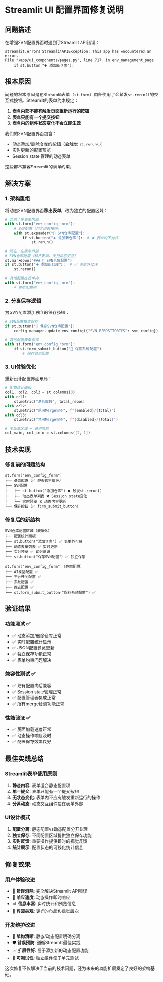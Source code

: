 # Streamlit UI 配置界面修复说明

## 问题描述

在增强SVN配置界面时遇到了Streamlit API错误：

```
streamlit.errors.StreamlitAPIException: This app has encountered an error.
File "/app/ui_components/pages.py", line 717, in env_management_page
    if st.button("➕ 添加新仓库"):
```

## 根本原因

问题的根本原因是在Streamlit表单（`st.form`）内部使用了会触发`st.rerun()`的交互式按钮。Streamlit的表单约束规定：

1. **表单内部不能有触发页面重新运行的按钮**
2. **表单只能有一个提交按钮**
3. **表单内的组件状态变化不会立即生效**

我们的SVN配置界面包含：
- 动态添加/删除仓库的按钮（会触发 `st.rerun()`）
- 实时更新的配置预览
- Session state 管理的动态表单

这些都不兼容Streamlit的表单约束。

## 解决方案

### 1. 架构重组
将动态SVN配置界面**移出表单**，改为独立的配置区域：

```python
# 之前：在表单内部
with st.form("env_config_form"):
    # SVN配置（包含动态按钮）
    with st.expander("📂 SVN仓库配置"):
        if st.button("➕ 添加新仓库"):  # ❌ 表单内不允许
            st.rerun()

# 现在：在表单外部
# SVN仓库配置（移出表单，支持动态交互）
st.markdown("### 📂 SVN仓库配置")
if st.button("➕ 添加新仓库"):  # ✅ 表单外允许
    st.rerun()

# 其他配置在表单内
with st.form("env_config_form"):
    # 静态配置项
```

### 2. 分离保存逻辑
为SVN配置添加独立的保存按钮：

```python
# SVN配置独立保存
if st.button("💾 保存SVN仓库配置"):
    config_manager.update_env_config({"SVN_REPOSITORIES": svn_config})
    
# 其他配置表单保存
with st.form("env_config_form"):
    if st.form_submit_button("💾 保存系统配置"):
        # 保存其他配置
```

### 3. UI体验优化
重新设计配置界面布局：

```python
# 配置统计面板
col1, col2, col3 = st.columns(3)
with col1:
    st.metric("总仓库数", total_repos)
with col2:
    st.metric("启用Merge审查", f"{enabled}/{total}")
with col3:
    st.metric("禁用Merge审查", f"{disabled}/{total}")

# 主配置区域 + 说明信息
col_main, col_info = st.columns([2, 1])
```

## 技术实现

### 修复前的问题结构
```
st.form("env_config_form")
├── 基础配置（✅ 静态表单组件）
├── SVN配置
│   ├── st.button("添加仓库") ❌ 触发st.rerun()
│   ├── 动态表单列表 ❌ Session state变化
│   └── 实时预览 ❌ 动态内容更新
└── 保存按钮（✅ form_submit_button）
```

### 修复后的新结构
```
SVN仓库配置区域（表单外）
├── 配置统计面板
├── st.button("添加仓库") ✅ 表单外可用
├── 动态表单列表 ✅ 实时更新
├── 实时预览 ✅ 即时反馈
└── st.button("保存SVN配置") ✅ 独立保存

st.form("env_config_form")（静态配置）
├── AI模型配置 ✅
├── 平台开关配置 ✅
├── 系统配置 ✅
├── 推送配置 ✅
└── st.form_submit_button("保存系统配置") ✅
```

## 验证结果

### 功能测试 ✅
- ✅ 动态添加/删除仓库正常
- ✅ 实时配置统计显示
- ✅ JSON配置预览更新
- ✅ 独立保存功能正常
- ✅ 表单约束问题解决

### 兼容性测试 ✅
- ✅ 现有配置向后兼容
- ✅ Session state管理正常
- ✅ 配置管理器集成正常
- ✅ 所有merge检测功能正常

### 性能验证 ✅
- ✅ 页面加载速度正常
- ✅ 动态操作响应及时
- ✅ 配置保存效率良好

## 最佳实践总结

### Streamlit表单使用原则
1. **静态内容**: 表单适合静态配置项
2. **单一提交**: 表单只能有一个提交按钮
3. **无状态变化**: 表单内不应有触发重新运行的操作
4. **分离动态**: 动态交互组件应在表单外部

### UI设计模式
1. **配置分离**: 静态配置vs动态配置分开处理
2. **独立保存**: 不同配置区域提供独立保存功能
3. **实时反馈**: 重要操作提供即时的视觉反馈
4. **统计展示**: 配置状态的可视化统计信息

## 修复效果

### 用户体验改进
- 🎯 **错误消除**: 完全解决Streamlit API错误
- 🚀 **响应速度**: 动态操作即时响应
- 📊 **信息丰富**: 实时统计和预览信息
- 🎨 **界面美观**: 更好的布局和视觉层次

### 开发维护改进
- 🔧 **架构清晰**: 静态/动态配置明确分离
- 🛡️ **错误预防**: 遵循Streamlit最佳实践
- 📈 **扩展性好**: 易于添加新的动态配置功能
- 🧪 **可测试性**: 独立组件便于单元测试

这次修复不仅解决了当前的技术问题，还为未来的功能扩展奠定了良好的架构基础。

